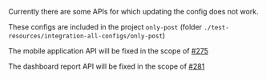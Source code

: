 
Currently there are some APIs for which updating the config does not work.

These configs are included in the project `only-post` (folder `./test-resources/integration-all-configs/only-post`)

The mobile application API will be fixed in the scope of [#275](https://github.com/dynatrace-oss/dynatrace-monitoring-as-code/issues/275)

The dashboard report API will be fixed in the scope of [#281](https://github.com/dynatrace-oss/dynatrace-monitoring-as-code/issues/281)
	     
